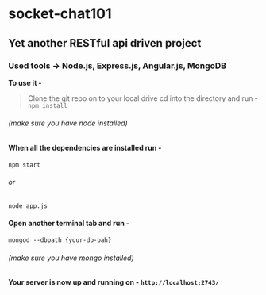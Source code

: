 # socket-chat101
## Yet another RESTful api driven project

### Used tools	-> Node.js, Express.js, Angular.js, MongoDB

**To use it -**

> Clone the git repo on to your local drive
> cd into the directory and run -
```npm install```
######  (make sure you have node installed)
#### When all the dependencies are installed run -
```npm start```
######	or
```node app.js```
#### Open another terminal tab and run -
```mongod --dbpath {your-db-pah}```
######  (make sure you have mongo installed)
#### Your server is now up and running on - ```http://localhost:2743/```
